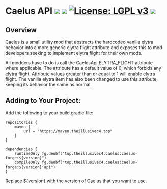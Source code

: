 # Caelus API [![](http://cf.way2muchnoise.eu/versions/caelus.svg)](https://www.curseforge.com/minecraft/mc-mods/caelus) [![](http://cf.way2muchnoise.eu/short_caelus_downloads.svg)](https://www.curseforge.com/minecraft/mc-mods/caelus/files) [![License: LGPL v3](https://img.shields.io/badge/License-LGPL%20v3-blue.svg?&style=flat-square)](https://www.gnu.org/licenses/lgpl-3.0) [![](https://img.shields.io/discord/500852157503766538.svg?color=green&label=Discord&style=flat-square)](https://discord.gg/JWgrdwt)

## Overview

Caelus is a small utility mod that abstracts the hardcoded vanilla elytra behavior into a more generic elytra flight attribute and exposes this to mod developers seeking to implement elytra flight for their own mods.

All modders have to do is call the CaelusApi.ELYTRA_FLIGHT attribute where applicable. The attribute has a default value of 0, which forbids any elytra flight. Attribute values greater than or equal to 1 will enable elytra flight. The vanilla elytra item has also been changed to use this attribute, keeping its behavior the same as normal.

## Adding to Your Project:

Add the following to your build.gradle file:
```
repositories {
    maven {
        url = "https://maven.theillusivec4.top"
    }
}

dependencies {
    runtimeOnly fg.deobf("top.theillusivec4.caelus:caelus-forge:${version}")
    compileOnly fg.deobf("top.theillusivec4.caelus:caelus-forge:${version}:api")
}
```

 Replace ${version} with the version of Caelus that you want to use.
